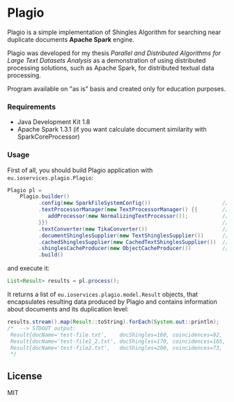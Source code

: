 # Plagio

Plagio is a simple implementation of Shingles Algorithm for searching near duplicate documents **Apache Spark** engine.

Plagio was developed for my thesis *Parallel and Distributed Algorithms for Large Text Datasets Analysis* as a demonstration of using distributed processing solutions, such as Apache Spark, for distributed textual data processing.

Program available on "as is" basis and created only for education purposes.

### Requirements
  - Java Development Kit 1.8
  - Apache Spark 1.3.1 (if you want calculate document similarity with SparkCoreProcessor)

### Usage

First of all, you should build Plagio application with `eu.ioservices.plagio.Plagio`:

```java
Plagio pl = 
    Plagio.builder()
          .config(new SparkFileSystemConfig())                       // (mandatory) Plagio configuration instance
          .textProcessorManager(new TextProcessorManager() {{        // (optional) you may define Text ProcessorManager for processing text, e.g. with
             addProcessor(new NormalizingTextProcessor());           //   NormalizingStringProcessor, that cleans text from unnecessary spaces
          }})                                                        //   and special characters with text transliterating
          .textConverter(new TikaConverter())                        // (optional) specify InputStream2text Converter implementation
          .documentShinglesSupplier(new TextShinglesSupplier())      // (mandatory) supplier of new shingles to be checked
          .cachedShinglesSupplier(new CachedTextShinglesSupplier())  // (mandatory) supplier of old, cached shingles
          .shinglesCacheProducer(new ObjectCacheProducer())          // (mandatory) cache producer, that saves new, unknown shingles (shingles, that aren't neither found in cache nor intersect with shingles, from other new documents.
          .build()
```

and execute it:

```java
List<Result> results = pl.process();
```

It returns a list of `eu.ioservices.plagio.model.Result` objects, that encapsulates resulting data produced by Plagio
and contains information about documents and its duplication level:

```java
results.stream().map(Result::toString).forEach(System.out::println);
/*  --> STDOUT output:
 Result{docName='test-file.txt',    docShingles=160, coincidences=92,  duplicationLevel=57.49999999999999}
 Result{docName='test-file1_2.txt', docShingles=170, coincidences=165, duplicationLevel=97.05882352941177}
 Result{docName='test-file2.txt',   docShingles=200, coincidences=73,  duplicationLevel=36.5}
 */
```

## License
MIT